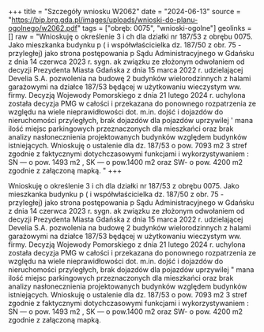 +++
title = "Szczegóły wniosku W2062"
date = "2024-06-13"
source = "https://bip.brg.gda.pl/images/uploads/wnioski-do-planu-ogolnego/w2062.pdf"
tags = ["obręb: 0075", "wnioski-ogolne"]
geolinks = []
raw = "Wnioskuję o określenie 3 i ch dla działki nr 187/53 z obrębu 0075. Jako mieszkanka budynku p ( i współwłaścicielka dz. 187/50 z obr. 75 -przyległej) jako strona postępowania p Sądu Administracyjnego w Gdańsku z dnia 14 czerwca 2023 r. sygn. ak związku ze złożonym odwołaniem od decyzji Prezydenta Miasta Gdańska z dnia 15 marca 2022 r. udzielającej Develia S.A. pozwolenia na budowę 2 budynków wielorodzinnych z halami garażowymi na działce 187/53 będącej w użytkowaniu wieczystym ww. firmy. Decyzją Wojewody Pomorskiego z dnia 21 lutego 2024 r. uchylona została decyzja PMG w całości i przekazana do ponownego rozpatrzenia ze względu na wiele nieprawidłowości dot. m.in. dojść i dojazdów do nieruchomości przyległych, brak dojazdów dla pojazdów uprzywilej ' mana ilość miejsc parkingowych przeznaczonych dla mieszkańci oraz brak analizy nasłonecznienia projektowanych budynków względem budynków istniejących. Wnioskuję o ustalenie dla dz. 187/53 o pow. 7093 m2 3 stref zgodnie z faktycznymi dotychczasowymi funkcjami i wykorzystywaniem : SN — o pow. 1493 m2 , SK — o pow.1400 m2 oraz SW- o pow. 4200 m2 zgodnie z załączoną mapką. "
+++

Wnioskuję o określenie 3 i ch dla działki nr 187/53 z obrębu 0075. Jako
mieszkanka budynku p ( i współwłaścicielka dz. 187/50 z obr. 75 -przyległej)
jako strona postępowania p Sądu Administracyjnego w
Gdańsku z dnia 14 czerwca 2023 r. sygn. ak związku ze złożonym odwołaniem
od decyzji Prezydenta Miasta Gdańska z dnia 15 marca 2022 r. udzielającej Develia S.A.
pozwolenia na budowę 2 budynków wielorodzinnych z halami garażowymi na działce 187/53
będącej w użytkowaniu wieczystym ww. firmy. Decyzją Wojewody Pomorskiego z dnia 21 lutego
2024 r. uchylona została decyzja PMG w całości i przekazana do ponownego rozpatrzenia ze
względu na wiele nieprawidłowości dot. m.in. dojść i dojazdów do nieruchomości przyległych, brak
dojazdów dla pojazdów uprzywilej " mana ilość miejsc parkingowych
przeznaczonych dla mieszkańci oraz brak analizy nasłonecznienia
projektowanych budynków względem budynków istniejących. Wnioskuję o ustalenie dla dz. 187/53
o pow. 7093 m2 3 stref zgodnie z faktycznymi dotychczasowymi funkcjami i wykorzystywaniem : SN
— o pow. 1493 m2 , SK — o pow.1400 m2 oraz SW- o pow. 4200 m2 zgodnie z załączoną mapką.



